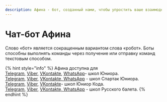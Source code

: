 ```yaml
---
description: Афина - бот, созданный нами, чтобы упростить ваше взаимодействие с клиентами.
---
```


# Чат-бот Афина

Слово «бот» является сокращенным вариантом слова «робот». Боты способны выполнять команды через получение или отправку команд текстовым способом.

{% hint style="info" %}
Афина доступна для\
[Telegram](https://education-erp.com/ru/tech/afinabot?schoolTypeId=1\&messenger=Telegram), [Viber](https://education-erp.com/ru/tech/afinabot?schoolTypeId=1\&messenger=Viber), [VKontakte](https://education-erp.com/ru/tech/afinabot?schoolTypeId=1\&messenger=Vkontakte), [WhatsApp](https://api.whatsapp.com/send/?phone=15867826236\&text=%D0%9F%D1%80%D0%B8%D0%B2%D0%B5%D1%82\&app\_absent=0)- школ Юниора.\
[Telegram](https://education-erp.com/ru/tech/afinabot?schoolTypeId=15\&messenger=Telegram), [Viber](https://education-erp.com/ru/tech/afinabot?schoolTypeId=15\&messenger=Viber), [VKontakte, WhatsApp](https://api.whatsapp.com/send/?phone=12024101482\&text=%D0%9F%D1%80%D0%B8%D0%B2%D0%B5%D1%82\&app\_absent=0) - школ Спартак Юниора.\
[Telegram](https://education-erp.com/ru/tech/afinabot?schoolTypeId=11\&messenger=Telegram), [Viber](https://education-erp.com/ru/tech/afinabot?schoolTypeId=11\&messenger=Viber), [VKontakte](https://api.whatsapp.com/send/?phone=12024101482\&text=%D0%9F%D1%80%D0%B8%D0%B2%D0%B5%D1%82\&app\_absent=0)- школ Юниор Кода.\
[Telegram](https://education-erp.com/ru/tech/afinabot?schoolTypeId=2\&messenger=Telegram), [Viber](https://education-erp.com/ru/tech/afinabot?schoolTypeId=2\&messenger=Viber), [VKontakte, WhatsApp](https://api.whatsapp.com/send/?phone=18577632009\&text=%D0%9F%D1%80%D0%B8%D0%B2%D0%B5%D1%82\&app\_absent=0) - школ Русского балета.
{% endhint %}

